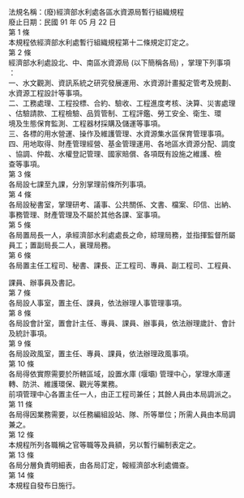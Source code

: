 法規名稱：(廢)經濟部水利處各區水資源局暫行組織規程  
廢止日期：民國 91 年 05 月 22 日  
第 1 條  
本規程依經濟部水利處暫行組織規程第十二條規定訂定之。  
第 2 條  
經濟部水利處設北、中、南區水資源局 (以下簡稱各局) ，掌理下列事項  
：  
一、水文觀測、資訊系統之研究發展運用、水資源計畫擬定管考及規劃、  
水資源工程設計等事項。  
二、工務處理、工程投標、合約、驗收、工程進度考核、決算、災害處理  
、估驗請款、工程檢驗、品質管制、工程評鑑、勞工安全、衛生、環  
境及生態保育監測、工程器材採購及儲運等事項。  
三、各標的用水營運、操作及維護管理、水資源集水區保育管理事項。  
四、用地取得、財產管理經營、基金管理運用、各地區水資源分配、調度  
、協調、仲裁、水權登記管理、國家賠償、各項既有設施之維護、檢  
查等事項。  
第 3 條  
各局設七課至九課，分別掌理前條所列事項。  
第 4 條  
各局設秘書室，掌理研考、議事、公共關係、文書、檔案、印信、出納、  
事務管理、財產管理及不屬於其他各課、室事項。  
第 5 條  
各局置局長一人，承經濟部水利處處長之命，綜理局務，並指揮監督所屬  
員工；置副局長二人，襄理局務。  
第 6 條  
各局置主任工程司、秘書、課長、正工程司、專員、副工程司、工程員、  


課員、辦事員及書記。  
第 7 條  
各局設人事室，置主任、課員，依法辦理人事管理事項。  
第 8 條  
各局設會計室，置會計主任、專員、課員、辦事員，依法辦理歲計、會計  
及統計事項。  
第 9 條  
各局設政風室，置主任、專員、課員，依法辦理政風事項。  
第 10 條  
各局得依實際需要於所轄區域，設置水庫 (堰壩) 管理中心，掌理水庫運  
轉、防洪、維護環保、觀光等業務。  
前項管理中心各置主任一人，由正工程司兼任；其餘人員由本局調派之。  
第 11 條  
各局得因業務需要，以任務編組設站、隊、所等單位；所需人員由本局調  
兼之。  
第 12 條  
本規程所列各職稱之官等職等及員額，另以暫行編制表定之。  
第 13 條  
各局分層負責明細表，由各局訂定，報經濟部水利處備查。  
第 14 條  
本規程自發布日施行。  


